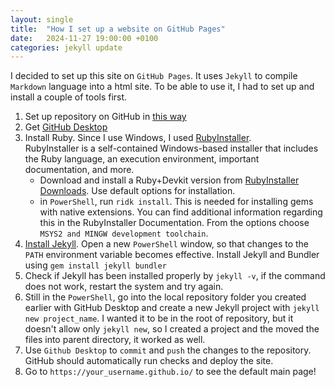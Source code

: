 ```yaml
---
layout: single
title:  "How I set up a website on GitHub Pages"
date:   2024-11-27 19:00:00 +0100
categories: jekyll update
---
```


I decided to set up this site on `GitHub Pages`. It uses `Jekyll` to compile `Markdown` language into a html site. To be able to use it, I had to set up and install a couple of tools first. 

1. Set up repository on GitHub in [this way](https://pages.github.com/)
2. Get [GitHub Desktop](https://github.com/apps/desktop)
3. Install Ruby. Since I use Windows, I used [RubyInstaller](https://rubyinstaller.org/).  
   RubyInstaller is a self-contained Windows-based installer that includes the Ruby language, an execution environment, important documentation, and more. 
	- Download and install a Ruby+Devkit version from [RubyInstaller Downloads](https://rubyinstaller.org/downloads/). Use default options for installation.
    - in `PowerShell`, run `ridk install`. This is needed for installing gems with native extensions. You can find additional information regarding this in the RubyInstaller Documentation. From the options choose `MSYS2 and MINGW development toolchain`.
4. [Install Jekyll](https://jekyllrb.com/docs/installation/windows/). Open a new `PowerShell` window, so that changes to the `PATH` environment variable becomes effective. Install Jekyll and Bundler using `gem install jekyll bundler`
5. Check if Jekyll has been installed properly by `jekyll -v`, if the command does not work, restart the system and try again. 
6. Still in the `PowerShell`, go into the local repository folder you created earlier with GitHub Desktop and create a new Jekyll project with `jekyll new project_name`. I wanted it to be in the root of repository, but it doesn't allow only `jekyll new`, so I created a project and the moved the files into parent directory, it worked as well. 
7. Use `Github Desktop` to `commit` and `push` the changes to the repository. GitHub should automatically run checks and deploy the site.
8. Go to `https://your_username.github.io/` to see the default main page!
